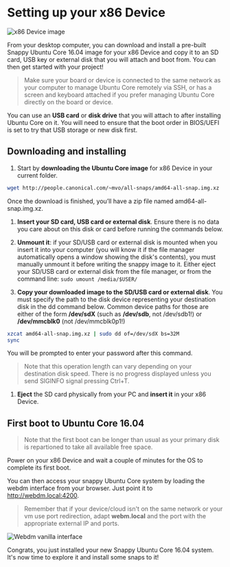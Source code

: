# Setting up your x86 Device

![x86 Device image](https://raw.githubusercontent.com/ubuntu-core/snappy-dev-website/master/src/img/devices/baremetal.png "x86 Device image")

From your desktop computer, you can download and install a pre-built Snappy Ubuntu Core 16.04 image for your x86 Device and copy it to an SD card, USB key or external disk that you will attach and boot from. You can then get started with your project!

> Make sure your board or device is connected to the same network as your computer to manage Ubuntu Core remotely via SSH, or has a screen and keyboard attached if you prefer managing Ubuntu Core directly on the board or device.

You can use an **USB card** or **disk drive** that you will attach to after installing Ubuntu Core on it.
You will need to ensure that the boot order in BIOS/UEFI is set to try that USB storage or new disk first.


## Downloading and installing

1. Start by **downloading the Ubuntu Core image** for x86 Device in your current folder.
```sh
wget http://people.canonical.com/~mvo/all-snaps/amd64-all-snap.img.xz
```
Once the download is finished, you’ll have a zip file named amd64-all-snap.img.xz.

1. **Insert your SD card, USB card or external disk**. Ensure there is no data you care about on this disk or card before running the commands below.

1. **Unmount it**: if your SD/USB card or external disk is mounted when you insert it into your computer (you will know it if the file manager automatically opens a window showing the disk's contents), you must manually unmount it before writing the snappy image to it. Either eject your SD/USB card or external disk from the file manager, or from the command line: `sudo umount /media/$USER/`

1. **Copy your downloaded image to the SD/USB card or external disk**. You must specify the path to the disk device representing your destination disk in the dd command below. Common device paths for those are either of the form **/dev/sdX** (such as **/dev/sdb**, not /dev/sdb1!) or **/dev/mmcblk0** (not /dev/mmcblk0p1!)
```sh
xzcat amd64-all-snap.img.xz | sudo dd of=/dev/sdX bs=32M
sync
```
 You will be prompted to enter your password after this command.

 > Note that this operation length can vary depending on your destination disk speed. There is no progress displayed unless you send SIGINFO signal pressing Ctrl+T.

1. **Eject** the SD card physically from your PC and **insert it** in your x86 Device.

## First boot to Ubuntu Core 16.04

> Note that the first boot can be longer than usual as your primary disk is repartioned to take all available free space.

Power on your x86 Device and wait a couple of minutes for the OS to complete its first boot.

You can then access your snappy Ubuntu Core system by loading the webdm interface from your browser. Just point it to
http://webdm.local:4200.

> Remember that if your device/cloud isn't on the same network or your vm use port redirection, adapt **webm.local** and
> the port with the appropriate external IP and ports.

![Webdm vanilla interface](https://raw.githubusercontent.com/ubuntu-core/snappy-dev-website/master/src/img/setup/webdm.png)



Congrats, you just installed your new Snappy Ubuntu Core 16.04 system. It's now time to explore it and
install some snaps to it!
